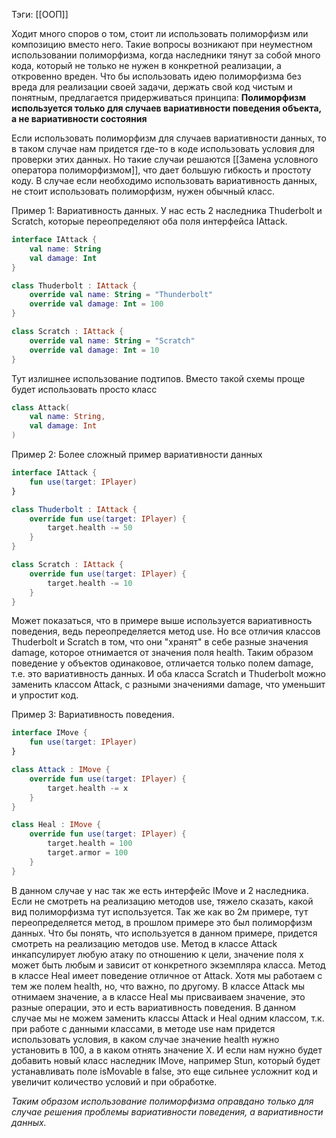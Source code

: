 Тэги: [[ООП]]

Ходит много споров о том, стоит ли использовать полиморфизм или композицию вместо него. Такие вопросы возникают при неуместном использовании полиморфизма, когда наследники тянут за собой много кода, который не только не нужен в конкретной реализации, а откровенно вреден.
Что бы использовать идею полиморфизма без вреда для реализации своей задачи, держать свой код чистым и понятным, предлагается придерживаться принципа:
	**Полиморфизм используется только для случаев вариативности поведения объекта, а не вариативности состояния**
	
Если использовать полиморфизм для случаев вариативности данных, то в таком случае нам придется где-то в коде использовать условия для проверки этих данных. Но такие случаи решаются [[Замена условного оператора полиморфизмом]], что дает большую гибкость и простоту коду. 
В случае если необходимо использовать вариативность данных, не стоит использовать полиморфизм, нужен обычный класс.


Пример 1:
Вариативность данных.
У нас есть 2 наследника Thuderbolt и Scratch, которые переопределяют оба поля интерфейса IAttack. 
```kotlin
interface IAttack {
	val name: String
	val damage: Int
}

class Thuderbolt : IAttack {
	override val name: String = "Thunderbolt"
	override val damage: Int = 100
}

class Scratch : IAttack {
	override val name: String = "Scratch"
	override val damage: Int = 10
}
```
Тут излишнее использование подтипов. Вместо такой схемы проще будет использовать просто класс 
```kotlin
class Attack(
	val name: String,
	val damage: Int
)
```

Пример 2:
Более сложный пример вариативности данных
```kotlin
interface IAttack {	
	fun use(target: IPlayer)
}

class Thuderbolt : IAttack {
	override fun use(target: IPlayer) {
		target.health -= 50
	}
}

class Scratch : IAttack {
	override fun use(target: IPlayer) {
		target.health -= 10
	}
}
```
Может показаться, что в примере выше используется вариативность поведения, ведь переопределяется метод use. Но все отличия классов Thuderbolt и Scratch в том, что они "хранят" в себе разные значения damage, которое отнимается от значения поля health. Таким образом поведение у объектов одинаковое, отличается только полем damage, т.е. это вариативность данных. И оба класса Scratch и Thuderbolt можно заменить классом Attack, с разными значениями damage, что уменьшит и упростит код.

Пример 3:
Вариативность поведения.

```kotlin
interface IMove {
	fun use(target: IPlayer)
}

class Attack : IMove {
	override fun use(target: IPlayer) {
		target.health -= x
	}
}

class Heal : IMove {
	override fun use(target: IPlayer) {
		target.health = 100
		target.armor = 100
	}
}
```

В данном случае у нас так же есть интерфейс IMove и 2 наследника. Если не смотреть на реализацию методов use, тяжело сказать, какой вид полиморфизма тут используется. Так же как во 2м примере, тут переопределяется метод, в прошлом примере это был полиморфизм данных. Что бы понять, что используется в данном примере, придется смотреть на реализацию методов use. 
Метод в классе Attack инкапсулирует любую атаку по отношению к цели, значение поля x может быть любым и зависит от конкретного экземпляра класса. 
Метод в классе Heal имеет поведение отличное от Attack. Хотя мы работаем с тем же полем health, но, что важно, по другому. В классе Attack мы отнимаем значение, а в классе Heal мы присваиваем значение, это разные операции, это и есть вариативность поведения. В данном случае мы не можем заменить классы Attack и Heal одним классом, т.к. при работе с данными классами, в методе use нам придется использовать условия, в каком случае значение health нужно установить в 100, а в каком отнять значение Х. И если нам нужно будет добавить новый класс наследник IMove, например Stun, который будет устанавливать поле isMovable в false, это еще сильнее усложнит код и увеличит количество условий и при обработке.

*Таким образом использование полиморфизма оправдано только для случае решения проблемы вариативности поведения, а вариативности данных.*